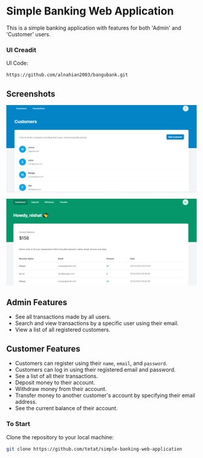 # Simple Banking Web Application

This is a simple banking application with features for both 'Admin' and 'Customer' users.

### UI Creadit

UI Code:

```bash
https://github.com/alnahian2003/bangubank.git
```

## Screenshots

![Admin Dashboard](UI/Screenshots/AdminDashboard.png)

![Customer Dashboard](UI/Screenshots/CustomerDashboard.png)

## Admin Features

- See all transactions made by all users.
- Search and view transactions by a specific user using their email.
- View a list of all registered customers.

## Customer Features

- Customers can register using their `name`, `email`, and `password`.
- Customers can log in using their registered email and password.
- See a list of all their transactions.
- Deposit money to their account.
- Withdraw money from their account.
- Transfer money to another customer's account by specifying their email address.
- See the current balance of their account.

### To Start

Clone the repository to your local machine:

```bash
git clone https://github.com/tetat/simple-banking-web-application
```
